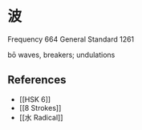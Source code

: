# 波
Frequency 664
General Standard 1261

bō
waves, breakers; undulations

## References
- [[HSK 6]]
- [[8 Strokes]]
- [[水 Radical]]